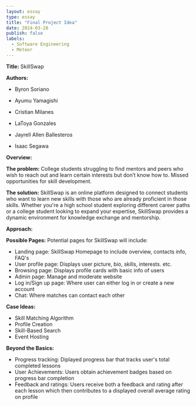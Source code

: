 ```yaml
---
layout: essay
type: essay
title: "Final Project Idea"
date: 2024-03-28
publish: false
labels:
  - Software Engineering
  - Meteor
---
```


**Title:** SkillSwap

**Authors:**

- Byron Soriano

- Ayumu Yamagishi

- Cristian Milanes

- LaToya Gonzales

- Jayrell Allen Ballesteros

- Isaac Segawa

**Overview:**

**The problem:** College students struggling to find mentors and peers who wish to reach out and learn certain interests but don’t know how to. Missed opportunities for skill development.

**The solution:** SkillSwap is an online platform designed to connect students who want to learn new skills with those who are already proficient in those skills. Whether you're a high school student exploring different career paths or a college student looking to expand your expertise, SkillSwap provides a dynamic environment for knowledge exchange and mentorship.

**Approach:**

**Possible Pages:**
Potential pages for SkillSwap will include:
- Landing page: SkillSwap Homepage to include overview, contacts info, FAQ's
- User profile page: Displays user picture, bio, skills, interests. etc.
- Browsing page: Displays profile cards with basic info of users
- Admin page: Manage and moderate website
- Log in/Sign up page: Where user can either log in or create a new account
- Chat: Where matches can contact each other

**Case Ideas:**
- Skill Matching Algorithm
- Profile Creation
- Skill-Based Search
- Event Hosting

**Beyond the Basics:**
- Progress tracking: Diplayed progress bar that tracks user's total completed lessons
- User Achievements: Users obtain achievement badges based on progress bar completion
- Feedback and ratings: Users receive both a feedback and rating after each lesson which then contributes to a displayed overall average rating on profile


